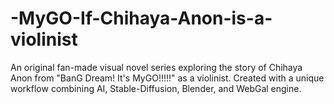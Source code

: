 # -MyGO-If-Chihaya-Anon-is-a-violinist
An original fan-made visual novel series exploring the story of Chihaya Anon from "BanG Dream! It's MyGO!!!!!" as a violinist. Created with a unique workflow combining AI, Stable-Diffusion, Blender, and WebGal engine.
